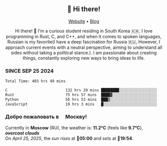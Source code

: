 <h2 align="center">👋 Hi there!</h2>
<p align="center">
  <a href="https://urdekcah.ru">Website</a> •
  <a href="https://urdekcah.blog">Blog</a>
</p>

<p align="center">
  Hi there! 👋 I'm a curious student residing in South Korea 🇰🇷. I love programming in Rust, C, and C++, and when it comes to spoken languages, Russian is my favorite(I have a deep fascination for Russia 🇷🇺, However, I approach current events with a neutral perspective, aiming to understand all sides without taking a political stance.). I am passionate about creating things, constantly exploring new ways to bring ideas to life.
</p>

### SINCE SEP 25 2024
<!--START_SECTION:waka-->
<!--LAST_WAKA_UPDATE:2025-04-24 18:08:42-->
```txt
Total Time: 403 hrs 49 mins

C                          132 hrs 20 mins ████████░░░░░░░░░░░░░░░░░   31.88 %
Rust                       75 hrs 57 mins  ████▓░░░░░░░░░░░░░░░░░░░░   18.29 %
Python                     56 hrs 53 mins  ███▒░░░░░░░░░░░░░░░░░░░░░   13.70 %
JavaScript                 19 hrs 3 mins   █░░░░░░░░░░░░░░░░░░░░░░░░   04.59 %
```
<!--END_SECTION:waka-->

<h3>Добро пожаловать в <img src="https://cdn-icons-png.flaticon.com/512/197/197408.png" width="13"/> Москву!</h3>

<!--START_SECTION:weather:moscow-->
<!--LAST_WEATHER_UPDATE:2025-04-25 03:22:43-->
Currently in **Moscow** (RU), the weather is: **11.2°C** (feels like **9.7°C**), ***overcast clouds***<br/>
On *April 25, 2025*, the *sun rises* at 🌅**05:00** and *sets* at 🌇**19:54**.
<!--END_SECTION:weather-->
